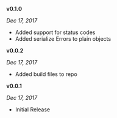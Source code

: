 **v0.1.0**

*_Dec 17, 2017_*

- Added support for status codes
- Added serialize Errors to plain objects

**v0.0.2**

*_Dec 17, 2017_*

- Added build files to repo

**v0.0.1**

*_Dec 17, 2017_*

- Initial Release
